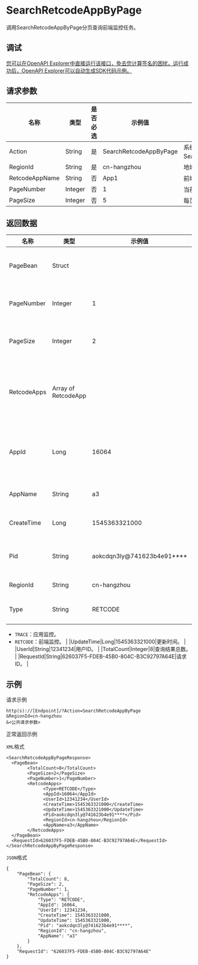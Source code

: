 # SearchRetcodeAppByPage

调用SearchRetcodeAppByPage分页查询前端监控任务。

## 调试

[您可以在OpenAPI Explorer中直接运行该接口，免去您计算签名的困扰。运行成功后，OpenAPI Explorer可以自动生成SDK代码示例。](https://api.aliyun.com/#product=ARMS&api=SearchRetcodeAppByPage&type=RPC&version=2019-08-08)

## 请求参数

|名称|类型|是否必选|示例值|描述|
|--|--|----|---|--|
|Action|String|是|SearchRetcodeAppByPage|系统规定参数。取值：SearchRetcodeAppByPage。 |
|RegionId|String|是|cn-hangzhou|地域ID。 |
|RetcodeAppName|String|否|App1|前端监控应用名称。 |
|PageNumber|Integer|否|1|当前查询页码。 |
|PageSize|Integer|否|5|每页数据行数。 |

## 返回数据

|名称|类型|示例值|描述|
|--|--|---|--|
|PageBean|Struct| |每页返回信息。 |
|PageNumber|Integer|1|当前查询页码。 |
|PageSize|Integer|2|每页数据行数。 |
|RetcodeApps|Array of RetcodeApp| |每页返回前端监控任务信息。 |
|AppId|Long|16064|应用ID，数据库自增字段。 |
|AppName|String|a3|应用名称。 |
|CreateTime|Long|1545363321000|创建时间。 |
|Pid|String|aokcdqn3ly@741623b4e91\*\*\*\*|应用的ID标识串。 |
|RegionId|String|cn-hangzhou|地域ID。 |
|Type|String|RETCODE|监控类型。

 -   `TRACE`：应用监控。
-   `RETCODE`：前端监控。 |
|UpdateTime|Long|1545363321000|更新时间。 |
|UserId|String|12341234|用户ID。 |
|TotalCount|Integer|8|查询结果总数。 |
|RequestId|String|626037F5-FDEB-45B0-804C-B3C92797A64E|请求ID。 |

## 示例

请求示例

```
http(s)://[Endpoint]/?Action=SearchRetcodeAppByPage
&RegionId=cn-hangzhou
&<公共请求参数>
```

正常返回示例

`XML`格式

```
<SearchRetcodeAppByPageResponse>
  <PageBean>
        <TotalCount>8</TotalCount>
        <PageSize>2</PageSize>
        <PageNumber>1</PageNumber>
        <RetcodeApps>
              <Type>RETCODE</Type>
              <AppId>16064</AppId>
              <UserId>12341234</UserId>
              <CreateTime>1545363321000</CreateTime>
              <UpdateTime>1545363321000</UpdateTime>
              <Pid>aokcdqn3ly@741623b4e91****</Pid>
              <RegionId>cn-hangzhou</RegionId>
              <AppName>a3</AppName>
        </RetcodeApps>
  </PageBean>
  <RequestId>626037F5-FDEB-45B0-804C-B3C92797A64E</RequestId>
</SearchRetcodeAppByPageResponse>
```

`JSON`格式

```
{
    "PageBean": {
        "TotalCount": 8,
        "PageSize": 2,
        "PageNumber": 1,
        "RetcodeApps": {
            "Type": "RETCODE",
            "AppId": 16064,
            "UserId": 12341234,
            "CreateTime": 1545363321000,
            "UpdateTime": 1545363321000,
            "Pid": "aokcdqn3ly@741623b4e91****",
            "RegionId": "cn-hangzhou",
            "AppName": "a3"
        }
    },
    "RequestId": "626037F5-FDEB-45B0-804C-B3C92797A64E"
}
```

